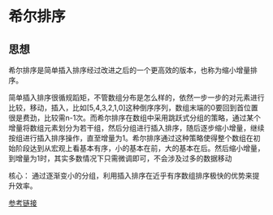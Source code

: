 # 希尔排序

## 思想
希尔排序是简单插入排序经过改进之后的一个更高效的版本，也称为缩小增量排序。

简单插入排序很循规蹈矩，不管数组分布是怎么样的，依然一步一步的对元素进行比较，移动，插入，比如[5,4,3,2,1,0]这种倒序序列，数组末端的0要回到首位置很是费劲，比较需n-1次。而希尔排序在数组中采用跳跃式分组的策略，通过某个增量将数组元素划分为若干组，然后分组进行插入排序，随后逐步缩小增量，继续按组进行插入排序操作，直至增量为1。希尔排序通过这种策略使得整个数组在初始阶段达到从宏观上看基本有序，小的基本在前，大的基本在后。然后缩小增量，到增量为1时，其实多数情况下只需微调即可，不会涉及过多的数据移动

核心： 通过逐渐变小的分组，利用插入排序在近乎有序数组排序极快的优势来提升效率。

[参考链接](https://www.cnblogs.com/chengxiao/p/6104371.html)